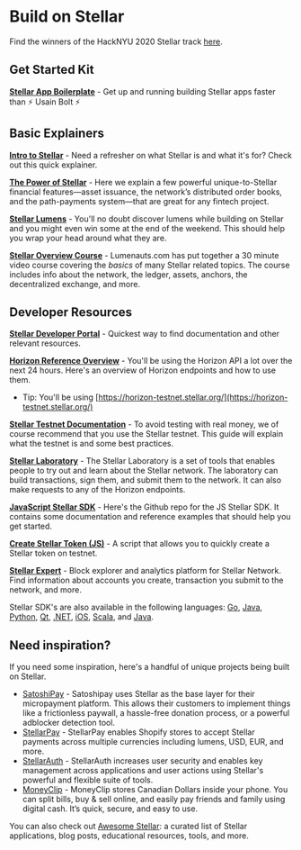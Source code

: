 # Build on Stellar 

Find the winners of the HackNYU 2020 Stellar track [here](https://hacknyu-2020.devpost.com/submissions/search?utf8=%E2%9C%93&prize_filter%5Bprizes%5D%5B%5D=35771). 

## Get Started Kit

[**Stellar App Boilerplate**](https://github.com/tyvdh/hack-stellar) - Get up and running building Stellar apps faster than ⚡️ Usain Bolt ⚡️

## Basic Explainers

[**Intro to Stellar**](https://stellar.org/learn/intro-to-stellar) - Need a refresher on what Stellar is and what it's for? Check out this quick explainer.

[**The Power of Stellar**](https://stellar.org/learn/intro-to-stellar) - Here we explain a few powerful unique-to-Stellar financial features—asset issuance, the network’s distributed order books, and the path-payments system—that are great for any fintech project.

[**Stellar Lumens**](https://stellar.org/lumens) - You'll no doubt discover lumens while building on Stellar and you might even win some at the end of the weekend. This should help you wrap your head around what they are.

[**Stellar Overview Course**](https://www.lumenauts.com/courses/stellar-overview-course) - Lumenauts.com has put together a 30 minute video course covering the *basics* of many Stellar related topics. The course includes info about the network, the ledger, assets, anchors, the decentralized exchange, and more.

## Developer Resources

[**Stellar Developer Portal**](https://www.stellar.org/developers/) - Quickest way to find documentation and other relevant resources.

[**Horizon Reference Overview**](https://www.stellar.org/developers/reference/) - You'll be using the Horizon API a lot over the next 24 hours. Here's an overview of Horizon endpoints and how to use them.
  - Tip: You'll be using [https://horizon-testnet.stellar.org/](https://horizon-testnet.stellar.org/) 

[**Stellar Testnet Documentation**](https://www.stellar.org/developers/guides/concepts/test-net.html) - To avoid testing with real money, we of course recommend that you use the Stellar testnet. This guide will explain what the testnet is and some best practices.

[**Stellar Laboratory**](https://www.stellar.org/laboratory/) - The Stellar Laboratory is a set of tools that enables people to try out and learn about the Stellar network. The laboratory can build transactions, sign them, and submit them to the network. It can also make requests to any of the Horizon endpoints.

[**JavaScript Stellar SDK**](https://github.com/stellar/js-stellar-sdk) - Here's the Github repo for the JS Stellar SDK. It contains some documentation and reference examples that should help you get started.

[**Create Stellar Token (JS)**](https://github.com/msfeldstein/create-stellar-token) - A script that allows you to quickly create a Stellar token on testnet.

[**Stellar Expert**](https://stellar.expert/explorer/public) - Block explorer and analytics platform for Stellar Network. Find information about accounts you create, transaction you submit to the network, and more. 

Stellar SDK's are also available in the following languages: [Go](https://github.com/stellar/go/releases/tag/horizonclient-v2.1.0), [Java](https://github.com/stellar/java-stellar-sdk/releases/tag/0.14.0), [Python](https://github.com/StellarCN/py-stellar-base/releases), [Qt](https://github.com/bnogalm/StellarQtSDK/releases), [.NET](https://github.com/elucidsoft/dotnet-stellar-sdk/releases), [iOS](https://github.com/Soneso/stellar-ios-mac-sdk/releases), [Scala](https://github.com/Synesso/scala-stellar-sdk/releases/tag/v0.11.0), and [Java](https://github.com/stellar/java-stellar-sdk/releases/tag/0.14.0).

## Need inspiration?

If you need some inspiration, here's a handful of unique projects being built on Stellar.

- [SatoshiPay](https://satoshipay.io/) - Satoshipay uses Stellar as the base layer for their micropayment platform. This allows their customers to implement things like a frictionless paywall, a hassle-free donation process, or a powerful adblocker detection tool. 
- [StellarPay](https://stellarpay.io/) - StellarPay enables Shopify stores to accept Stellar payments across multiple currencies including lumens, USD, EUR, and more. 
- [StellarAuth](https://stellarauth.com/) - StellarAuth increases user security and enables key management across applications and user actions using Stellar's powerful and flexible suite of tools. 
- [MoneyClip](https://www.moneyclip.io/) - MoneyClip stores Canadian Dollars inside your phone. You can split bills, buy & sell online, and easily pay friends and family using digital cash. It’s quick, secure, and easy to use.

You can also check out [Awesome Stellar](https://github.com/koltenb/awesome-stellar): a curated list of Stellar applications, blog posts, educational resources, tools, and more.
